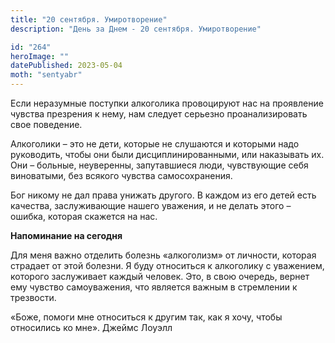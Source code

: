 ```yaml
---
title: "20 сентября. Умиротворение"
description: "День за Днем - 20 сентября. Умиротворение"

id: "264"
heroImage: ""
datePublished: 2023-05-04
moth: "sentyabr"
---
```


Если неразумные поступки алкоголика провоцируют нас на проявление чувства
презрения к нему, нам следует серьезно проанализировать свое поведение.

Алкоголики – это не дети, которые не слушаются и которыми надо руководить,
чтобы они были дисциплинированными, или наказывать их. Они – больные,
неуверенны, запутавшиеся люди, чувствующие себя виноватыми, без всякого
чувства самосохранения.

Бог никому не дал права унижать другого. В каждом из его детей есть качества,
заслуживающие нашего уважения, и не делать этого – ошибка, которая скажется на
нас.

**Напоминание на сегодня**

Для меня важно отделить болезнь «алкоголизм» от личности, которая страдает от
этой болезни. Я буду относиться к алкоголику с уважением, которого заслуживает
каждый человек. Это, в свою очередь, вернет ему чувство самоуважения, что
является важным в стремлении к трезвости.

«Боже, помоги мне относиться к другим так, как я хочу, чтобы относились ко
мне». Джеймс Лоуэлл

